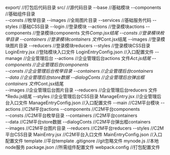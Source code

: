     
export/                         //打包后代码目录
src/                            //源代码目录
    --base                      //基础模块
        --components            //基础组件目录            
        --consts                //枚举目录
        --images                //全局图片目录
        --services              //基础服务代码
        --styles                //基础CSS目录
    --login                     //登录模块
        --actions               //登录模块actions
        --components            //登录模块components        文件*Comp.jsx结尾
        --consts                //登录模块枚举目录
        --containers            //登录模块containers        文件*Cont.jsx结尾
        --images                //登录模块图片目录
        --reducers              //登录模块reducers
        --styles                //登录模块CSS目录
        LoginEntry.jsx          //登陆模块入口文件
        LoginEntryConfig.json   //入口配置文件
    --manage                    //企业管理后台
        --actions               //企业管理后台actions             文件*Act.js结尾
        --components            //企业管理后台components          
        --consts                //企业管理后台枚举目录
        --containers            //企业管理后台containers          
        --data                  //企业管理后台store数据
        --dialogConts           //企业管理后台弹出框containers      文件*Cont.jsx结尾         
        --images                //企业管理后台图片目录
        --reducers              //企业管理后台reducers            文件*Redu.js结尾
        --styles                //企业管理后台CSS目录
        ManageEntry.jsx         //企业管理后台入口文件
        ManageEntryConfig.json  //入口配置文件
    --main                      //C2M平台模块
        --actions               //C2M平台actions
        --components            //C2M平台components       
        --consts                //C2M平台枚举目录
        --containers            //C2M平台containers       
        --data                  //C2M平台store数据
        --dialogConts      //C2M平台弹出框containers     
        --images                //C2M平台图片目录
        --reducers              //C2M平台reducers
        --styles                //C2M平台CSS目录
        MainEntry.jsx           //C2M平台入口文件
        MainEntryConfig.json    //入口配置文件
template                //平台template
.gitignore              //git忽略文件
mynode.js               //本地node服务
package.json            //所需组件配置文件
webpack.config          //打包配置文件